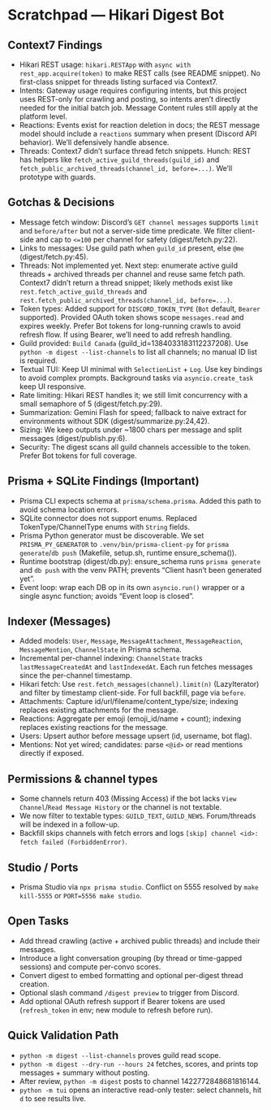 Scratchpad — Hikari Digest Bot
================================

Context7 Findings
-----------------
- Hikari REST usage: `hikari.RESTApp` with `async with rest_app.acquire(token)` to make REST calls (see README snippet). No first-class snippet for threads listing surfaced via Context7.
- Intents: Gateway usage requires configuring intents, but this project uses REST-only for crawling and posting, so intents aren’t directly needed for the initial batch job. Message Content rules still apply at the platform level.
- Reactions: Events exist for reaction deletion in docs; the REST message model should include a `reactions` summary when present (Discord API behavior). We’ll defensively handle absence.
- Threads: Context7 didn’t surface thread fetch snippets. Hunch: REST has helpers like `fetch_active_guild_threads(guild_id)` and `fetch_public_archived_threads(channel_id, before=...)`. We’ll prototype with guards.

Gotchas & Decisions
-------------------
- Message fetch window: Discord’s `GET channel messages` supports `limit` and `before/after` but not a server-side time predicate. We filter client-side and cap to `<=100` per channel for safety (digest/fetch.py:22).
- Links to messages: Use guild path when `guild_id` present, else `@me` (digest/fetch.py:45).
- Threads: Not implemented yet. Next step: enumerate active guild threads + archived threads per channel and reuse same fetch path. Context7 didn’t return a thread snippet; likely methods exist like `rest.fetch_active_guild_threads` and `rest.fetch_public_archived_threads(channel_id, before=...)`.
- Token types: Added support for `DISCORD_TOKEN_TYPE` (`Bot` default, `Bearer` supported). Provided OAuth token shows scope `messages.read` and expires weekly. Prefer Bot tokens for long-running crawls to avoid refresh flow. If using Bearer, we’ll need to add refresh handling.
- Guild provided: `Build Canada` (guild_id=1384033183112237208). Use `python -m digest --list-channels` to list all channels; no manual ID list is required.
 - Textual TUI: Keep UI minimal with `SelectionList` + `Log`. Use key bindings to avoid complex prompts. Background tasks via `asyncio.create_task` keep UI responsive.
- Rate limiting: Hikari REST handles it; we still limit concurrency with a small semaphore of 5 (digest/fetch.py:29).
- Summarization: Gemini Flash for speed; fallback to naive extract for environments without SDK (digest/summarize.py:24,42).
- Sizing: We keep outputs under ~1800 chars per message and split messages (digest/publish.py:6).
- Security: The digest scans all guild channels accessible to the token. Prefer Bot tokens for full coverage.

Prisma + SQLite Findings (Important)
------------------------------------
- Prisma CLI expects schema at `prisma/schema.prisma`. Added this path to avoid schema location errors.
- SQLite connector does not support enums. Replaced TokenType/ChannelType enums with `String` fields.
- Prisma Python generator must be discoverable. We set `PRISMA_PY_GENERATOR` to `.venv/bin/prisma-client-py` for `prisma generate`/`db push` (Makefile, setup.sh, runtime ensure_schema()).
- Runtime bootstrap (digest/db.py): ensure_schema runs `prisma generate` and `db push` with the venv PATH; prevents “Client hasn’t been generated yet”.
- Event loop: wrap each DB op in its own `asyncio.run()` wrapper or a single async function; avoids “Event loop is closed”.

Indexer (Messages)
------------------
- Added models: `User`, `Message`, `MessageAttachment`, `MessageReaction`, `MessageMention`, `ChannelState` in Prisma schema.
- Incremental per-channel indexing: `ChannelState` tracks `lastMessageCreatedAt` and `lastIndexedAt`. Each run fetches messages since the per-channel timestamp.
- Hikari fetch: Use `rest.fetch_messages(channel).limit(n)` (LazyIterator) and filter by timestamp client-side. For full backfill, page via `before`.
- Attachments: Capture id/url/filename/content_type/size; indexing replaces existing attachments for the message.
- Reactions: Aggregate per emoji (emoji_id/name + count); indexing replaces existing reactions for the message.
- Users: Upsert author before message upsert (id, username, bot flag).
- Mentions: Not yet wired; candidates: parse `<@id>` or read mentions directly if exposed.

Permissions & channel types
---------------------------
- Some channels return 403 (Missing Access) if the bot lacks `View Channel`/`Read Message History` or the channel is not textable.
- We now filter to textable types: `GUILD_TEXT`, `GUILD_NEWS`. Forum/threads will be indexed in a follow-up.
- Backfill skips channels with fetch errors and logs `[skip] channel <id>: fetch failed (ForbiddenError)`.

Studio / Ports
--------------
- Prisma Studio via `npx prisma studio`. Conflict on 5555 resolved by `make kill-5555` or `PORT=5556 make studio`.

Open Tasks
----------
- Add thread crawling (active + archived public threads) and include their messages.
- Introduce a light conversation grouping (by thread or time-gapped sessions) and compute per-convo scores.
- Convert digest to embed formatting and optional per-digest thread creation.
- Optional slash command `/digest preview` to trigger from Discord.
- Add optional OAuth refresh support if Bearer tokens are used (`refresh_token` in env; new module to refresh before run).

Quick Validation Path
---------------------
- `python -m digest --list-channels` proves guild read scope.
- `python -m digest --dry-run --hours 24` fetches, scores, and prints top messages + summary without posting.
- After review, `python -m digest` posts to channel 1422772848681816144.
 - `python -m tui` opens an interactive read-only tester: select channels, hit `d` to see results live.
